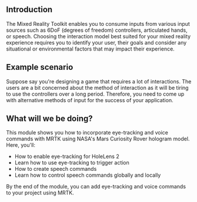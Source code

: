 ## Introduction

The Mixed Reality Toolkit enables you to consume inputs from various input sources such as 6DoF (degrees of freedom) controllers, articulated hands, or speech. Choosing the interaction model best suited for your mixed reality experience requires you to identify your user, their goals and consider any situational or environmental factors that may impact their experience.

## Example scenario

Suppose say you're designing a game that requires a lot of interactions. The users are a bit concerned about the method of interaction as it will be tiring to use the controllers over a long period. Therefore, you need to come up with alternative methods of input for the success of your application.

## What will we be doing?

This module shows you how to incorporate eye-tracking and voice commands with MRTK using NASA's Mars Curiosity Rover hologram model. Here, you'll:

* How to enable eye-tracking for HoleLens 2
* Learn how to use eye-tracking to trigger action
* How to create speech commands
* Learn how to control speech commands globally and locally

By the end of the module, you can add eye-tracking and voice commands to your project using MRTK.

